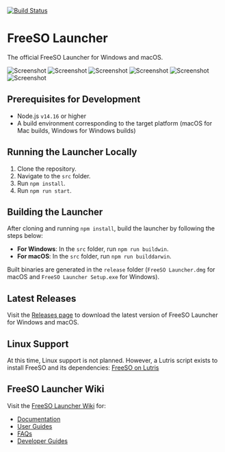 [![Build Status](https://github.com/ItsSim/fsolauncher/actions/workflows/electron_ci.yml/badge.svg)](https://github.com/ItsSim/fsolauncher/actions/workflows/electron_ci.yml)

# FreeSO Launcher 

The official FreeSO Launcher for Windows and macOS.

![Screenshot](https://user-images.githubusercontent.com/35347872/165303049-e2176513-7ce0-4279-bd40-62d1bd571f61.png)
![Screenshot](https://user-images.githubusercontent.com/35347872/165303098-1cfbae44-2227-4d30-ab39-3537e0229a37.png)
![Screenshot](https://user-images.githubusercontent.com/35347872/165303154-a0b65f66-d88d-42fd-8355-66e371ea8f8d.png)
![Screenshot](https://user-images.githubusercontent.com/35347872/165325139-82fe05be-62a7-4603-ab03-bcef9a2ad66c.png)
![Screenshot](https://i.imgur.com/u5iJ0qD.png)
![Screenshot](https://user-images.githubusercontent.com/35347872/165303264-02c54e3c-fd11-4ec3-9886-3ef907876ad7.png)

## Prerequisites for Development

- Node.js `v14.16` or higher
- A build environment corresponding to the target platform (macOS for Mac builds, Windows for Windows builds)

## Running the Launcher Locally

1. Clone the repository.
2. Navigate to the `src` folder.
3. Run `npm install`.
4. Run `npm run start`.

## Building the Launcher

After cloning and running `npm install`, build the launcher by following the steps below:

- **For Windows**: In the `src` folder, run `npm run buildwin`.
- **For macOS**: In the `src` folder, run `npm run builddarwin`.

Built binaries are generated in the `release` folder (`FreeSO Launcher.dmg` for macOS and `FreeSO Launcher Setup.exe` for Windows).

## Latest Releases

Visit the [Releases page](https://github.com/ItsSim/fsolauncher/releases) to download the latest version of FreeSO Launcher for Windows and macOS.

## Linux Support

At this time, Linux support is not planned. However, a Lutris script exists to install FreeSO and its dependencies: [FreeSO on Lutris](https://lutris.net/games/freeso/)

## FreeSO Launcher Wiki

Visit the [FreeSO Launcher Wiki](https://github.com/ItsSim/fsolauncher/wiki) for:

- [Documentation](https://github.com/ItsSim/fsolauncher/wiki)
- [User Guides](https://github.com/ItsSim/fsolauncher/wiki/Using-FreeSO-Launcher)
- [FAQs](https://github.com/ItsSim/fsolauncher/wiki/FAQ)
- [Developer Guides](https://github.com/ItsSim/fsolauncher/wiki/Development-guide)
